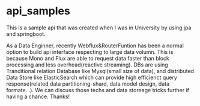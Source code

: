 # api_samples

This is a sample api that was created when I was in University by using jpa and springboot.

As a Data Enginner, recently Webflux&RouterFuntion has been a normal option to build api interface respecting to large data volumn. This is because Mono and Flux are able to request data faster than block processing and less overhead(reactive streaming). DBs are using Tranditional relation Database like Mysql(small size of data), and distributed Data Store like ElasticSearch which can provide high efficienct query response(related data partitioning-shard, data model design, data formate...). We can discuss those techs and data storeage tricks further if having a chance. Thanks!
